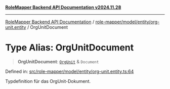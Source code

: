 [**RoleMapper Backend API Documentation v2024.11.28**](../../../../../README.md)

***

[RoleMapper Backend API Documentation](../../../../../modules.md) / [role-mapper/model/entity/org-unit.entity](../README.md) / OrgUnitDocument

# Type Alias: OrgUnitDocument

> **OrgUnitDocument**: [`OrgUnit`](../classes/OrgUnit.md) & `Document`

Defined in: [src/role-mapper/model/entity/org-unit.entity.ts:64](https://github.com/FlowCraft-AG/RoleMapper/blob/046a4446f7c1ce6f2997dfd7b028c1b4223ffb6a/backend/src/role-mapper/model/entity/org-unit.entity.ts#L64)

Typdefinition für das OrgUnit-Dokument.
